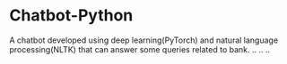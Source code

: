 # Chatbot-Python
A chatbot developed using deep learning(PyTorch) and natural language processing(NLTK) that can answer some queries related to bank.
..
..
..
